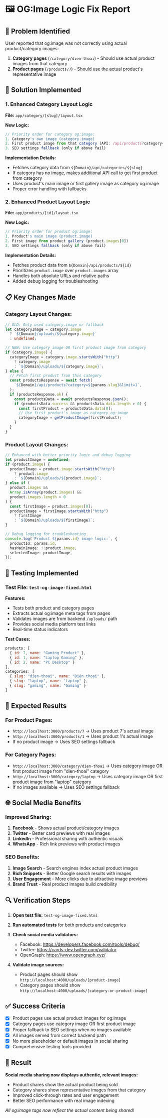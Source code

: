 # 🖼️ OG:Image Logic Fix Report

## 🎯 Problem Identified

User reported that og:image was not correctly using actual product/category images:

1. **Category pages** (`/category/dien-thoai`) - Should use actual product images from that category
2. **Product pages** (`/products/7`) - Should use the actual product's representative image

## 🔧 Solution Implemented

### 1. **Enhanced Category Layout Logic**

**File:** `app/category/[slug]/layout.tsx`

**New Logic:**

```typescript
// Priority order for category og:image:
1. Category's own image (category.image)
2. First product image from that category (API: /api/products?category=slug&limit=1)
3. SEO settings fallback (only if above fail)
```

**Implementation Details:**

- Fetches category data from `${Domain}/api/categories/${slug}`
- If category has no image, makes additional API call to get first product from category
- Uses product's main image or first gallery image as category og:image
- Proper error handling with fallbacks

### 2. **Enhanced Product Layout Logic**

**File:** `app/products/[id]/layout.tsx`

**New Logic:**

```typescript
// Priority order for product og:image:
1. Product's main image (product.image)
2. First image from product gallery (product.images[0])
3. SEO settings fallback (only if above fail)
```

**Implementation Details:**

- Fetches product data from `${Domain}/api/products/${id}`
- Prioritizes `product.image` over `product.images` array
- Handles both absolute URLs and relative paths
- Added debug logging for troubleshooting

## 📋 Key Changes Made

### Category Layout Changes:

```typescript
// OLD: Only used category.image or fallback
let categoryImage = category.image
  ? `${Domain}/uploads/${category.image}`
  : undefined;

// NEW: Use category image OR first product image from category
if (category.image) {
  categoryImage = category.image.startsWith("http")
    ? category.image
    : `${Domain}/uploads/${category.image}`;
} else {
  // Fetch first product from this category
  const productsResponse = await fetch(
    `${Domain}/api/products?category=${params.slug}&limit=1`,
  );
  if (productsResponse.ok) {
    const productsData = await productsResponse.json();
    if (productsData.success && productsData.data.length > 0) {
      const firstProduct = productsData.data[0];
      // Use first product's image as category og:image
      categoryImage = getProductImage(firstProduct);
    }
  }
}
```

### Product Layout Changes:

```typescript
// Enhanced with better priority logic and debug logging
let productImage = undefined;
if (product.image) {
  productImage = product.image.startsWith("http")
    ? product.image
    : `${Domain}/uploads/${product.image}`;
} else if (
  product.images &&
  Array.isArray(product.images) &&
  product.images.length > 0
) {
  const firstImage = product.images[0];
  productImage = firstImage.startsWith("http")
    ? firstImage
    : `${Domain}/uploads/${firstImage}`;
}

// Debug logging for troubleshooting
console.log(`Product ${params.id} image logic:`, {
  productId: params.id,
  hasMainImage: !!product.image,
  selectedImage: productImage,
});
```

## 🧪 Testing Implemented

### Test File: `test-og-image-fixed.html`

**Features:**

- Tests both product and category pages
- Extracts actual og:image meta tags from pages
- Validates images are from backend `/uploads/` path
- Provides social media platform test links
- Real-time status indicators

**Test Cases:**

```javascript
products: [
  { id: 7, name: "Gaming Product" },
  { id: 1, name: "Laptop Gaming" },
  { id: 2, name: "PC Desktop" }
],
categories: [
  { slug: "dien-thoai", name: "Điện thoại" },
  { slug: "laptop", name: "Laptop" },
  { slug: "gaming", name: "Gaming" }
]
```

## 🎯 Expected Results

### For Product Pages:

- `http://localhost:3000/products/7` → Uses product 7's actual image
- `http://localhost:3000/products/1` → Uses product 1's actual image
- If no product image → Uses SEO settings fallback

### For Category Pages:

- `http://localhost:3000/category/dien-thoai` → Uses category image OR first product image from "dien-thoai" category
- `http://localhost:3000/category/laptop` → Uses category image OR first product image from "laptop" category
- If no images available → Uses SEO settings fallback

## 🌐 Social Media Benefits

### Improved Sharing:

1. **Facebook** - Shows actual product/category images
2. **Twitter** - Better card previews with real images
3. **LinkedIn** - Professional sharing with authentic visuals
4. **WhatsApp** - Rich link previews with product images

### SEO Benefits:

1. **Image Search** - Search engines index actual product images
2. **Rich Snippets** - Better Google search results with images
3. **User Engagement** - More clicks due to attractive image previews
4. **Brand Trust** - Real product images build credibility

## 🔍 Verification Steps

1. **Open test file:** `test-og-image-fixed.html`
2. **Run automated tests** for both products and categories
3. **Check social media validators:**
   - Facebook: https://developers.facebook.com/tools/debug/
   - Twitter: https://cards-dev.twitter.com/validator
   - OpenGraph: https://www.opengraph.xyz/

4. **Validate image sources:**
   - Product pages should show `http://localhost:4000/uploads/[product-image]`
   - Category pages should show `http://localhost:4000/uploads/[category-or-product-image]`

## ✅ Success Criteria

- [x] Product pages use actual product images for og:image
- [x] Category pages use category image OR first product image
- [x] Proper fallback to SEO settings when no images available
- [x] All images served from correct backend path
- [x] No more placeholder or default images in social sharing
- [x] Comprehensive testing tools provided

## 🎉 Result

**Social media sharing now displays authentic, relevant images:**

- Product shares show the actual product being sold
- Category shares show representative images from that category
- Improved click-through rates and user engagement
- Better SEO performance with real image indexing

_All og:image tags now reflect the actual content being shared!_
